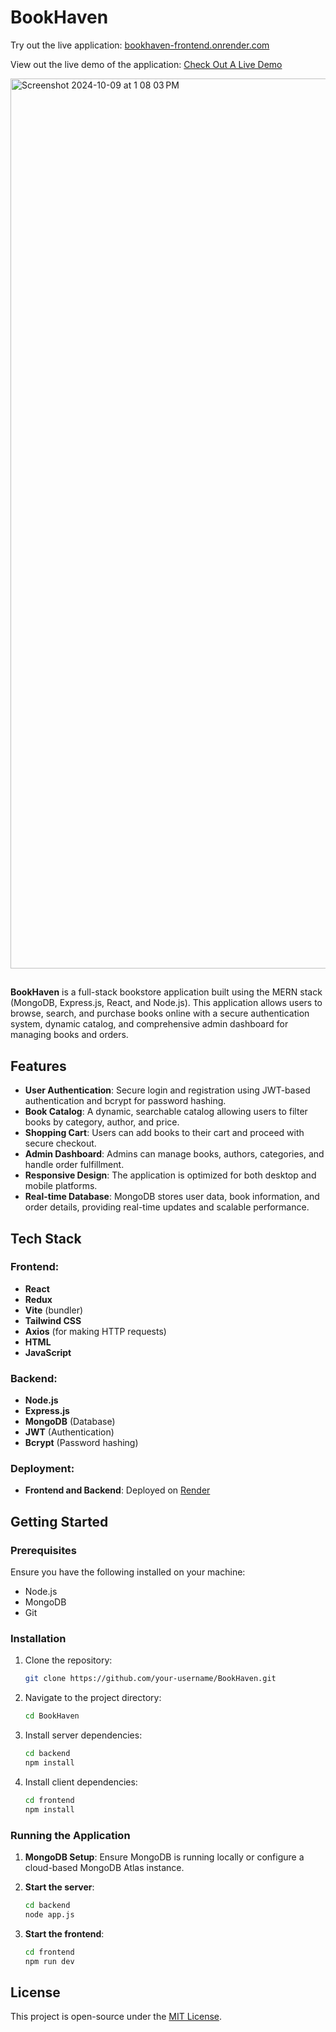# BookHaven

Try out the live application: [bookhaven-frontend.onrender.com](https://bookhaven-frontend.onrender.com/)

View out the live demo of the application: [Check Out A Live Demo](https://www.youtube.com/watch?v=o9VzrJ9Va8s)


<img width="1424" alt="Screenshot 2024-10-09 at 1 08 03 PM" src="https://github.com/user-attachments/assets/7e367dcc-7f96-4f44-a146-58bfa96cb4e7">





##

**BookHaven** is a full-stack bookstore application built using the MERN stack (MongoDB, Express.js, React, and Node.js). This application allows users to browse, search, and purchase books online with a secure authentication system, dynamic catalog, and comprehensive admin dashboard for managing books and orders.

## Features

- **User Authentication**: Secure login and registration using JWT-based authentication and bcrypt for password hashing.
- **Book Catalog**: A dynamic, searchable catalog allowing users to filter books by category, author, and price.
- **Shopping Cart**: Users can add books to their cart and proceed with secure checkout.
- **Admin Dashboard**: Admins can manage books, authors, categories, and handle order fulfillment.
- **Responsive Design**: The application is optimized for both desktop and mobile platforms.
- **Real-time Database**: MongoDB stores user data, book information, and order details, providing real-time updates and scalable performance.

## Tech Stack

### Frontend:
- **React**
- **Redux**
- **Vite** (bundler)
- **Tailwind CSS**
- **Axios** (for making HTTP requests)
- **HTML**
- **JavaScript**

### Backend:
- **Node.js**
- **Express.js**
- **MongoDB** (Database)
- **JWT** (Authentication)
- **Bcrypt** (Password hashing)

### Deployment:
- **Frontend and Backend**: Deployed on [Render](https://render.com/)

## Getting Started

### Prerequisites

Ensure you have the following installed on your machine:
- Node.js
- MongoDB
- Git

### Installation

1. Clone the repository:
   ```bash
   git clone https://github.com/your-username/BookHaven.git
   ```

2. Navigate to the project directory:
   ```bash
   cd BookHaven
   ```

3. Install server dependencies:
   ```bash
   cd backend
   npm install
   ```

4. Install client dependencies:
   ```bash
   cd frontend
   npm install
   ```

### Running the Application

1. **MongoDB Setup**: Ensure MongoDB is running locally or configure a cloud-based MongoDB Atlas instance.

2. **Start the server**:
   ```bash
   cd backend
   node app.js
   ```

3. **Start the frontend**:
   ```bash
   cd frontend
   npm run dev
   ```

## License

This project is open-source under the [MIT License](LICENSE).
